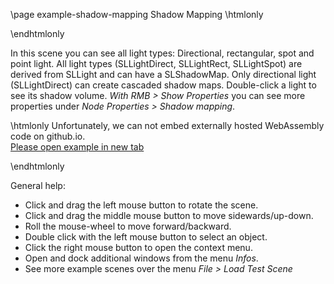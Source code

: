 \page example-shadow-mapping Shadow Mapping
\htmlonly
<style>html{--content-maxwidth:auto}</style>
\endhtmlonly

In this scene you can see all light types: Directional, rectangular, spot and point light. 
All light types (SLLightDirect, SLLightRect, SLLightSpot) are derived from SLLight and can have a SLShadowMap. 
Only directional light (SLLightDirect) can create cascaded shadow maps. 
Double-click a light to see its shadow volume. 
*With RMB > Show Properties* you can see more properties under *Node Properties > Shadow mapping*.

\htmlonly
Unfortunately, we can not embed externally hosted WebAssembly code on github.io.<br>
<a href="https://pallas.ti.bfh.ch/slproject?scene=22" target="_blank">Please open example in new tab</a>
<!--<iframe src="https://pallas.ti.bfh.ch/slproject?scene=22" width="100%" height="640" tabindex="0" style="border: 1px solid gray"></iframe>-->
\endhtmlonly

General help:
<ul>
  <li>Click and drag the left mouse button to rotate the scene.</li>
  <li>Click and drag the middle mouse button to move sidewards/up-down.</li>
  <li>Roll the mouse-wheel to move forward/backward.</li>
  <li>Double click with the left mouse button to select an object.</li>
  <li>Click the right mouse button to open the context menu.</li>
  <li>Open and dock additional windows from the menu <em>Infos</em>.</li>
  <li>See more example scenes over the menu <em>File > Load Test Scene</em></li>
</ul>